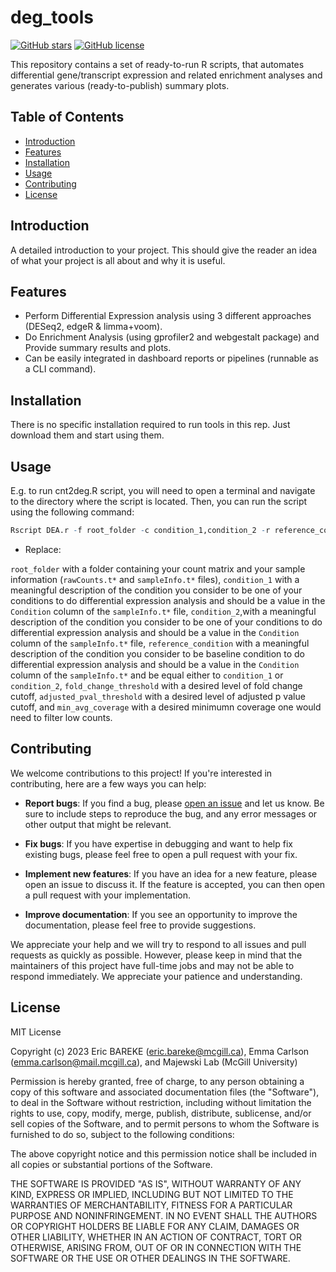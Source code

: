 # deg_tools

[![GitHub stars](https://img.shields.io/github/stars/ebareke/deg_tools.svg)](https://github.com/ebareke/degy/stargazers) [![GitHub license](https://img.shields.io/github/license/ebareke/degy.svg)](https://github.com/ebareke/degy/blob/master/LICENSE)

This repository contains a set of ready-to-run R scripts, that automates differential gene/transcript expression and related enrichment analyses and generates various (ready-to-publish) summary plots. 

## Table of Contents

- [Introduction](#introduction)
- [Features](#features)
- [Installation](#installation)
- [Usage](#usage)
- [Contributing](#contributing)
- [License](#license)

## Introduction

A detailed introduction to your project. This should give the reader an idea of what your project is all about and why it is useful.

## Features

- Perform Differential Expression analysis using 3 different approaches (DESeq2, edgeR & limma+voom).
- Do Enrichment Analysis (using gprofiler2 and webgestalt package) and Provide summary results and plots.
- Can be easily integrated in dashboard reports or pipelines (runnable as a CLI command).

## Installation

There is no specific installation required to run tools in this rep.
Just download them and start using them.

## Usage

E.g. to run cnt2deg.R script, you will need to open a terminal and navigate to the directory where the script is located. Then, you can run the script using the following command:

``` r
Rscript DEA.r -f root_folder -c condition_1,condition_2 -r reference_condition -fc fold_change_threshold -p adjusted_pval_threshold -m min_avg_coverage
```

- Replace:

`root_folder` with a folder containing your count matrix and your sample information (`rawCounts.t*` and `sampleInfo.t*` files), 
`condition_1` with a meaningful description of the condition you consider to be one of your conditions to do differential expression analysis and should be a value in the `Condition` column of the `sampleInfo.t*` file, 
`condition_2`,with a meaningful description of the condition you consider to be one of your conditions to do differential expression analysis and should be a value in the `Condition` column of the `sampleInfo.t*` file, 
`reference_condition` with a meaningful description of the condition you consider to be baseline condition to do differential expression analysis and should be a value in the `Condition` column of the `sampleInfo.t*` and be equal either to `condition_1` or  `condition_2`, 
`fold_change_threshold` with a desired level of fold change cutoff, 
`adjusted_pval_threshold` with a desired level of adjusted p value cutoff, and 
`min_avg_coverage` with a desired minimumn coverage one would need to filter low counts.

## Contributing

We welcome contributions to this project! If you're interested in contributing, here are a few ways you can help:

- **Report bugs**: If you find a bug, please [open an issue](https://github.com/ebareke/deg_tools/issues) and let us know. Be sure to include steps to reproduce the bug, and any error messages or other output that might be relevant.

- **Fix bugs**: If you have expertise in debugging and want to help fix existing bugs, please feel free to open a pull request with your fix.

- **Implement new features**: If you have an idea for a new feature, please open an issue to discuss it. If the feature is accepted, you can then open a pull request with your implementation.

- **Improve documentation**: If you see an opportunity to improve the documentation, please feel free to provide suggestions.

We appreciate your help and we will try to respond to all issues and pull requests as quickly as possible. However, please keep in mind that the maintainers of this project have full-time jobs and may not be able to respond immediately. We appreciate your patience and understanding.


## License

MIT License

Copyright (c) 2023 Eric BAREKE (eric.bareke@mcgill.ca), Emma Carlson (emma.carlson@mail.mcgill.ca), and Majewski Lab (McGill University)

Permission is hereby granted, free of charge, to any person obtaining a copy
of this software and associated documentation files (the "Software"), to deal
in the Software without restriction, including without limitation the rights
to use, copy, modify, merge, publish, distribute, sublicense, and/or sell
copies of the Software, and to permit persons to whom the Software is
furnished to do so, subject to the following conditions:

The above copyright notice and this permission notice shall be included in all
copies or substantial portions of the Software.

THE SOFTWARE IS PROVIDED "AS IS", WITHOUT WARRANTY OF ANY KIND, EXPRESS OR
IMPLIED, INCLUDING BUT NOT LIMITED TO THE WARRANTIES OF MERCHANTABILITY,
FITNESS FOR A PARTICULAR PURPOSE AND NONINFRINGEMENT. IN NO EVENT SHALL THE
AUTHORS OR COPYRIGHT HOLDERS BE LIABLE FOR ANY CLAIM, DAMAGES OR OTHER
LIABILITY, WHETHER IN AN ACTION OF CONTRACT, TORT OR OTHERWISE, ARISING FROM,
OUT OF OR IN CONNECTION WITH THE SOFTWARE OR THE USE OR OTHER DEALINGS IN THE
SOFTWARE.

